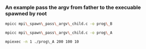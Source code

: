 ### An example pass the argv from father to the execuable spawned by root

```bash
mpicc mpi\_spawn\_pass\_argv\_child.c -o prog\_B
```

```bash
mpicc mpi\_spawn\_pass\_argv\_child.c -o prog\_A
```

```bash
mpiexec -n 1 ./prog\_A 200 100 10
```
